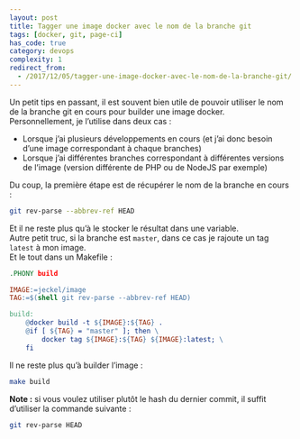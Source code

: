 ```yaml
---
layout: post
title: Tagger une image docker avec le nom de la branche git
tags: [docker, git, page-ci]
has_code: true
category: devops
complexity: 1
redirect_from:
  - /2017/12/05/tagger-une-image-docker-avec-le-nom-de-la-branche-git/
---
```

Un petit tips en passant, il est souvent bien utile de pouvoir utiliser le nom de la branche git en cours pour builder une image docker.  
Personnellement, je l’utilise dans deux cas :

-   Lorsque j’ai plusieurs développements en cours (et j’ai donc besoin d’une image correspondant à chaque branches)
-   Lorsque j’ai différentes branches correspondant à différentes versions de l’image (version différente de PHP ou de NodeJS par exemple)

Du coup, la première étape est de récupérer le nom de la branche en cours :

```bash
git rev-parse --abbrev-ref HEAD
```

Et il ne reste plus qu’à le stocker le résultat dans une variable.  
Autre petit truc, si la branche est `master`, dans ce cas je rajoute un tag `latest` à mon image.  
Et le tout dans un Makefile :

```Makefile
.PHONY build

IMAGE:=jeckel/image
TAG:=$(shell git rev-parse --abbrev-ref HEAD)

build:
	@docker build -t ${IMAGE}:${TAG} .
	@if [ ${TAG} = "master" ]; then \
		docker tag ${IMAGE}:${TAG} ${IMAGE}:latest; \
	fi
```

Il ne reste plus qu’à builder l’image :

```bash
make build
```

**Note :** si vous voulez utiliser plutôt le hash du dernier commit, il suffit d’utiliser la commande suivante :

```bash
git rev-parse HEAD
```
